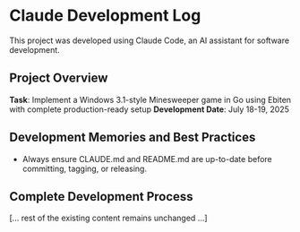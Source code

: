 # Claude Development Log

This project was developed using Claude Code, an AI assistant for software development.

## Project Overview

**Task**: Implement a Windows 3.1-style Minesweeper game in Go using Ebiten with complete production-ready setup
**Development Date**: July 18-19, 2025

## Development Memories and Best Practices

- Always ensure CLAUDE.md and README.md are up-to-date before committing, tagging, or releasing.

## Complete Development Process

[... rest of the existing content remains unchanged ...]